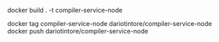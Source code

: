 docker build . -t compiler-service-node

docker tag compiler-service-node dariotintore/compiler-service-node
docker push dariotintore/compiler-service-node